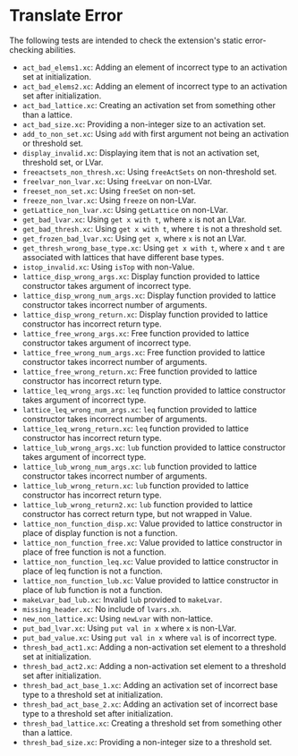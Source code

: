 # Translate Error

The following tests are intended to check the extension's static error-checking abilities.

+ `act_bad_elems1.xc`: Adding an element of incorrect type to an activation set at initialization.
+ `act_bad_elems2.xc`: Adding an element of incorrect type to an activation set after initialization.
+ `act_bad_lattice.xc`: Creating an activation set from something other than a lattice.
+ `act_bad_size.xc`: Providing a non-integer size to an activation set.
+ `add_to_non_set.xc`: Using `add` with first argument not being an activation or threshold set.
+ `display_invalid.xc`: Displaying item that is not an activation set, threshold set, or LVar.
+ `freeactsets_non_thresh.xc`: Using `freeActSets` on non-threshold set.
+ `freelvar_non_lvar.xc`: Using `freeLvar` on non-LVar.
+ `freeset_non_set.xc`: Using `freeSet` on non-set.
+ `freeze_non_lvar.xc`: Using `freeze` on non-LVar.
+ `getLattice_non_lvar.xc`: Using `getLattice` on non-LVar.
+ `get_bad_lvar.xc`: Using `get x with t`, where `x` is not an LVar.
+ `get_bad_thresh.xc`: Using `get x with t`, where `t` is not a threshold set.
+ `get_frozen_bad_lvar.xc`: Using `get x`, where `x` is not an LVar.
+ `get_thresh_wrong_base_type.xc`: Using `get x with t`, where `x` and `t` are associated with lattices that have different base types.
+ `istop_invalid.xc`: Using `isTop` with non-Value.
+ `lattice_disp_wrong_args.xc`: Display function provided to lattice constructor takes argument of incorrect type.
+ `lattice_disp_wrong_num_args.xc`: Display function provided to lattice constructor takes incorrect number of arguments.
+ `lattice_disp_wrong_return.xc`: Display function provided to lattice constructor has incorrect return type.
+ `lattice_free_wrong_args.xc`: Free function provided to lattice constructor takes argument of incorrect type.
+ `lattice_free_wrong_num_args.xc`: Free function provided to lattice constructor takes incorrect number of arguments.
+ `lattice_free_wrong_return.xc`: Free function provided to lattice constructor has incorrect return type.
+ `lattice_leq_wrong_args.xc`: `leq` function provided to lattice constructor takes argument of incorrect type.
+ `lattice_leq_wrong_num_args.xc`: `leq` function provided to lattice constructor takes incorrect number of arguments.
+ `lattice_leq_wrong_return.xc`: `leq` function provided to lattice constructor has incorrect return type.
+ `lattice_lub_wrong_args.xc`: `lub` function provided to lattice constructor takes argument of incorrect type.
+ `lattice_lub_wrong_num_args.xc`: `lub` function provided to lattice constructor takes incorrect number of arguments.
+ `lattice_lub_wrong_return.xc`: `lub` function provided to lattice constructor has incorrect return type.
+ `lattice_lub_wrong_return2.xc`: `lub` function provided to lattice constructor has correct return type, but not wrapped in Value.
+ `lattice_non_function_disp.xc`: Value provided to lattice constructor in place of display function is not a function.
+ `lattice_non_function_free.xc`: Value provided to lattice constructor in place of free function is not a function.
+ `lattice_non_function_leq.xc`: Value provided to lattice constructor in place of leq function is not a function.
+ `lattice_non_function_lub.xc`: Value provided to lattice constructor in place of lub function is not a function.
+ `makeLvar_bad_lub.xc`: Invalid `lub` provided to `makeLvar`.
+ `missing_header.xc`: No include of `lvars.xh`.
+ `new_non_lattice.xc`: Using `newLvar` with non-lattice.
+ `put_bad_lvar.xc`: Using `put val in x` where `x` is non-LVar.
+ `put_bad_value.xc`: Using `put val in x` where `val` is of incorrect type.
+ `thresh_bad_act1.xc`: Adding a non-activation set element to a threshold set at initialization.
+ `thresh_bad_act2.xc`: Adding a non-activation set element to a threshold set after initialization.
+ `thresh_bad_act_base_1.xc`: Adding an activation set of incorrect base type to a threshold set at initialization.
+ `thresh_bad_act_base_2.xc`: Adding an activation set of incorrect base type to a threshold set after initialization.
+ `thresh_bad_lattice.xc`: Creating a threshold set from something other than a lattice.
+ `thresh_bad_size.xc`: Providing a non-integer size to a threshold set.



